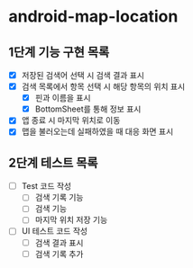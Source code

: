 # android-map-location
## 1단계 기능 구현 목록
- [x] 저장된 검색어 선택 시 검색 결과 표시
- [x] 검색 목록에서 항목 선택 시 해당 항목의 위치 표시
  - [x] 핀과 이름을 표시
  - [x] BottomSheet를 통해 정보 표시
- [x] 앱 종료 시 마지막 위치로 이동
- [x] 맵을 불러오는데 실패하였을 때 대응 화면 표시
## 2단계 테스트 목록
- [ ] Test 코드 작성
  - [ ] 검색 기록 기능
  - [ ] 검색 기능
  - [ ] 마지막 위치 저장 기능
- [ ] UI 테스트 코드 작성
  - [ ] 검색 결과 표시
  - [ ] 검색 기록 추가